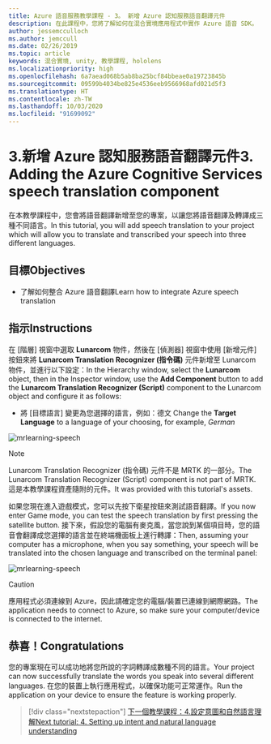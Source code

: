 ```yaml
---
title: Azure 語音服務教學課程 - 3。 新增 Azure 認知服務語音翻譯元件
description: 在此課程中，您將了解如何在混合實境應用程式中實作 Azure 語音 SDK。
author: jessemcculloch
ms.author: jemccull
ms.date: 02/26/2019
ms.topic: article
keywords: 混合實境, unity, 教學課程, hololens
ms.localizationpriority: high
ms.openlocfilehash: 6a7aead068b5ab8ba25bcf84bbeae0a19723845b
ms.sourcegitcommit: 09599b4034be825e4536eeb9566968afd021d5f3
ms.translationtype: HT
ms.contentlocale: zh-TW
ms.lasthandoff: 10/03/2020
ms.locfileid: "91699092"
---
```

# <a name="3-adding-the-azure-cognitive-services-speech-translation-component"></a><span data-ttu-id="eee7c-105">3.新增 Azure 認知服務語音翻譯元件</span><span class="sxs-lookup"><span data-stu-id="eee7c-105">3. Adding the Azure Cognitive Services speech translation component</span></span>

<span data-ttu-id="eee7c-106">在本教學課程中，您會將語音翻譯新增至您的專案，以讓您將語音翻譯及轉譯成三種不同語言。</span><span class="sxs-lookup"><span data-stu-id="eee7c-106">In this tutorial, you will add speech translation to your project which will allow you to translate and transcribed your speech into three different languages.</span></span>

## <a name="objectives"></a><span data-ttu-id="eee7c-107">目標</span><span class="sxs-lookup"><span data-stu-id="eee7c-107">Objectives</span></span>

* <span data-ttu-id="eee7c-108">了解如何整合 Azure 語音翻譯</span><span class="sxs-lookup"><span data-stu-id="eee7c-108">Learn how to integrate Azure speech translation</span></span>

## <a name="instructions"></a><span data-ttu-id="eee7c-109">指示</span><span class="sxs-lookup"><span data-stu-id="eee7c-109">Instructions</span></span>

<span data-ttu-id="eee7c-110">在 [階層] 視窗中選取 **Lunarcom** 物件，然後在 [偵測器] 視窗中使用 [新增元件]  按鈕來將 **Lunarcom Translation Recognizer (指令碼)** 元件新增至 Lunarcom 物件，並進行以下設定：</span><span class="sxs-lookup"><span data-stu-id="eee7c-110">In the Hierarchy window, select the **Lunarcom** object, then in the Inspector window, use the **Add Component** button to add the **Lunarcom Translation Recognizer (Script)** component to the Lunarcom object and configure it as follows:</span></span>

* <span data-ttu-id="eee7c-111">將 [目標語言]  變更為您選擇的語言，例如：德文 </span><span class="sxs-lookup"><span data-stu-id="eee7c-111">Change the **Target Language** to a language of your choosing, for example, _German_</span></span>

![mrlearning-speech](images/mrlearning-speech/tutorial3-section1-step1-1.png)

> [!NOTE]
> <span data-ttu-id="eee7c-113">Lunarcom Translation Recognizer (指令碼) 元件不是 MRTK 的一部分。</span><span class="sxs-lookup"><span data-stu-id="eee7c-113">The Lunarcom Translation Recognizer (Script) component is not part of MRTK.</span></span> <span data-ttu-id="eee7c-114">這是本教學課程資產隨附的元件。</span><span class="sxs-lookup"><span data-stu-id="eee7c-114">It was provided with this tutorial's assets.</span></span>

<span data-ttu-id="eee7c-115">如果您現在進入遊戲模式，您可以先按下衛星按鈕來測試語音翻譯。</span><span class="sxs-lookup"><span data-stu-id="eee7c-115">If you now enter Game mode, you can test the speech translation by first pressing the satellite button.</span></span> <span data-ttu-id="eee7c-116">接下來，假設您的電腦有麥克風，當您說到某個項目時，您的語音會翻譯成您選擇的語言並在終端機面板上進行轉譯：</span><span class="sxs-lookup"><span data-stu-id="eee7c-116">Then, assuming your computer has a microphone, when you say something, your speech will be translated into the chosen language and transcribed on the terminal panel:</span></span>

![mrlearning-speech](images/mrlearning-speech/tutorial3-section1-step1-2.png)

> [!CAUTION]
> <span data-ttu-id="eee7c-118">應用程式必須連線到 Azure，因此請確定您的電腦/裝置已連線到網際網路。</span><span class="sxs-lookup"><span data-stu-id="eee7c-118">The application needs to connect to Azure, so make sure your computer/device is connected to the internet.</span></span>

## <a name="congratulations"></a><span data-ttu-id="eee7c-119">恭喜！</span><span class="sxs-lookup"><span data-stu-id="eee7c-119">Congratulations</span></span>

<span data-ttu-id="eee7c-120">您的專案現在可以成功地將您所說的字詞轉譯成數種不同的語言。</span><span class="sxs-lookup"><span data-stu-id="eee7c-120">Your project can now successfully translate the words you speak into several different languages.</span></span> <span data-ttu-id="eee7c-121">在您的裝置上執行應用程式，以確保功能可正常運作。</span><span class="sxs-lookup"><span data-stu-id="eee7c-121">Run the application on your device to ensure the feature is working properly.</span></span>

> [!div class="nextstepaction"]
> [<span data-ttu-id="eee7c-122">下一個教學課程：4.設定意圖和自然語言理解</span><span class="sxs-lookup"><span data-stu-id="eee7c-122">Next tutorial: 4. Setting up intent and natural language understanding</span></span>](mrlearning-speechSDK-ch4.md)
